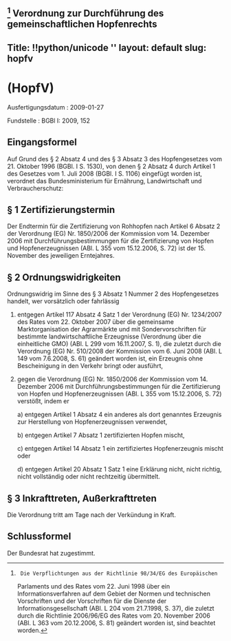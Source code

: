[^F771822_01_BJNR015200009]
Verordnung zur Durchführung des gemeinschaftlichen Hopfenrechts
---
Title: !!python/unicode ''
layout: default
slug: hopfv
---

#  (HopfV)

Ausfertigungsdatum
:   2009-01-27

Fundstelle
:   BGBl I: 2009, 152

[^F771822_01_BJNR015200009]:     Die Verpflichtungen aus der Richtlinie 98/34/EG des Europäischen
    Parlaments und des Rates vom 22. Juni 1998 über ein
    Informationsverfahren auf dem Gebiet der Normen und technischen
    Vorschriften und der Vorschriften für die Dienste der
    Informationsgesellschaft (ABl. L 204 vom 21.7.1998, S. 37), die
    zuletzt durch die Richtlinie 2006/96/EG des Rates vom 20. November
    2006 (ABl. L 363 vom 20.12.2006, S. 81) geändert worden ist, sind
    beachtet worden.


## Eingangsformel

Auf Grund des § 2 Absatz 4 und des § 3 Absatz 3 des Hopfengesetzes vom
21\. Oktober 1996 (BGBl. I S. 1530), von denen § 2 Absatz 4 durch
Artikel 1 des Gesetzes vom 1. Juli 2008 (BGBl. I S. 1106) eingefügt
worden ist, verordnet das Bundesministerium für Ernährung,
Landwirtschaft und Verbraucherschutz:


## § 1 Zertifizierungstermin

Der Endtermin für die Zertifizierung von Rohhopfen nach Artikel 6
Absatz 2 der Verordnung (EG) Nr. 1850/2006 der Kommission vom 14.
Dezember 2006 mit Durchführungsbestimmungen für die Zertifizierung von
Hopfen und Hopfenerzeugnissen (ABl. L 355 vom 15.12.2006, S. 72) ist
der 15. November des jeweiligen Erntejahres.


## § 2 Ordnungswidrigkeiten

Ordnungswidrig im Sinne des § 3 Absatz 1 Nummer 2 des Hopfengesetzes
handelt, wer vorsätzlich oder fahrlässig

1.  entgegen Artikel 117 Absatz 4 Satz 1 der Verordnung (EG) Nr. 1234/2007
    des Rates vom 22. Oktober 2007 über die gemeinsame Marktorganisation
    der Agrarmärkte und mit Sondervorschriften für bestimmte
    landwirtschaftliche Erzeugnisse (Verordnung über die einheitliche GMO)
    (ABl. L 299 vom 16.11.2007, S. 1), die zuletzt durch die Verordnung
    (EG) Nr. 510/2008 der Kommission vom 6. Juni 2008 (ABl. L 149 vom
    7\.6.2008, S. 61) geändert worden ist, ein Erzeugnis ohne Bescheinigung
    in den Verkehr bringt oder ausführt,


2.  gegen die Verordnung (EG) Nr. 1850/2006 der Kommission vom 14.
    Dezember 2006 mit Durchführungsbestimmungen für die Zertifizierung von
    Hopfen und Hopfenerzeugnissen (ABl. L 355 vom 15.12.2006, S. 72)
    verstößt, indem er

    a)  entgegen Artikel 1 Absatz 4 ein anderes als dort genanntes Erzeugnis
        zur Herstellung von Hopfenerzeugnissen verwendet,


    b)  entgegen Artikel 7 Absatz 1 zertifizierten Hopfen mischt,


    c)  entgegen Artikel 14 Absatz 1 ein zertifiziertes Hopfenerzeugnis mischt
        oder


    d)  entgegen Artikel 20 Absatz 1 Satz 1 eine Erklärung nicht, nicht
        richtig, nicht vollständig oder nicht rechtzeitig übermittelt.








## § 3 Inkrafttreten, Außerkrafttreten

Die Verordnung tritt am Tage nach der Verkündung in Kraft.


## Schlussformel

Der Bundesrat hat zugestimmt.

